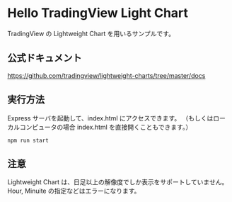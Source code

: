 # Hello TradingView Light Chart
TradingView の Lightweight Chart を用いるサンプルです。

## 公式ドキュメント
https://github.com/tradingview/lightweight-charts/tree/master/docs

## 実行方法
Express サーバを起動して、index.html にアクセスできます。
（もしくはローカルコンピュータの場合 index.html を直接開くこともできます。）

```
npm run start
```

## 注意
Lightweight Chart は、日足以上の解像度でしか表示をサポートしていません。
Hour, Minuite の指定などはエラーになります。

